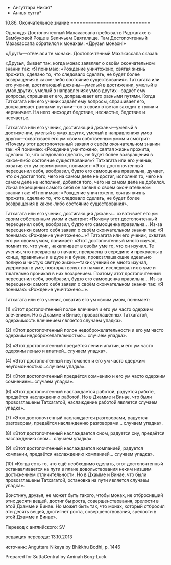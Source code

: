 * Ангуттара Никая*
* Аннья сутта*

10\.86\. Окончательное знание
\=\=\=\=\=\=\=\=\=\=\=\=\=\=\=\=\=\=\=\=\=\=\=\=\=\=\=

Однажды Достопочтенный Махакассапа пребывал в Раджагахе в Бамбуковой Роще в Беличьем Святилище\. Там Достопочтенный Махакассапа обратился к монахам: «Друзья монахи\!»

«Друг\!»—отвечали те монахи\. Достопочтенный Махакассапа сказал:

«Друзья, бывает так, когда монах заявляет о своём окончательном знании так: «Я понимаю: «Рождение уничтожено, святая жизнь прожита, сделано то, что следовало сделать, не будет более возвращения в какое\-либо состояние существования»\. Татхагата или его ученик, достигающий джханы—умелый в достижении, умелый в умах других, умелый в направлениях умов других—задаёт ему вопросы, спрашивает его, допрашивает его разными путями\. Когда Татхагата или его ученик задаёт ему вопросы, спрашивает его, допрашивает разными путями—он в своих ответах заходит в тупик и нервничает\. На него нисходит бедствие, несчастье, бедствие и несчастье\.

Татхагата или его ученик, достигающий джханы—умелый в достижении, умелый в умах других, умелый в направлениях умов других—охватывает его ум своим собственным умом и смотрит: «Почему этот достопочтенный заявил о своём окончательном знании так: «Я понимаю: «Рождение уничтожено, святая жизнь прожита, сделано то, что следовало сделать, не будет более возвращения в какое\-либо состояние существования»? Татхагата или его ученик, охватив его ум своим умом, понимает: «Этот достопочтенный переоценил себя, вообразил, будто его самооценка правильна, думает, что он достиг того, чего на самом деле не достиг, исполнил то, чего на самом деле не исполнил, добился того, чего на самом деле не добился\. Из\-за переоценки самого себя он заявил о своём окончательном знании так: «Я понимаю: «Рождение уничтожено, святая жизнь прожита, сделано то, что следовало сделать, не будет более возвращения в какое\-либо состояние существования»\.

Татхагата или его ученик, достигающий джханы… охватывает его ум своим собственным умом и смотрит: «Почему этот достопочтенный переоценил себя, вообразил, будто его самооценка правильна… Из\-за переоценки самого себя заявил о своём окончательном знании так: «Я понимаю: «Рождение уничтожено…»? Татхагата или его ученик, охватив его ум своим умом, понимает: «Этот достопочтенный много изучал, помнит то, что учил, накапливает в своём уме то, что он изучил\. Те учения, что прекрасны в начале, прекрасны в середине и прекрасны в конце, правильны и в духе и в букве, провозглашающие идеально полную и чистую святую жизнь—таких учений он много изучал, удерживал в уме, повторял вслух по памяти, исследовал их в уме и тщательно проникал в них воззрением\. Поэтому этот достопочтенный переоценил себя, вообразил, будто его самооценка правильна… Из\-за переоценки самого себя заявил о своём окончательном знании так: «Я понимаю: «Рождение уничтожено…»\.

Татхагата или его ученик, охватив его ум своим умом, понимает:

\(1\) «Этот достопочтенный полон влечения и его ум часто одержим влечением\. Но в Дхамме и Винае, провозглашённых Татхагатой, одержимость влечением является случаем упадка»\.

\(2\) «Этот достопочтенный полон недоброжелательности и его ум часто одержим недоброжелательностью… случаем упадка»\.

\(3\) «Этот достопочтенный предаётся лени и апатии, и его ум часто одержим ленью и апатией…случаем упадка»\.

\(4\) «Этот достопочтенный неугомонен и его ум часто одержим неугомонностью…случаем упадка»\.

\(5\) «Этот достопочтенный предаётся сомнению и его ум часто одержим сомнением…случаем упадка»\.

\(6\) «Этот достопочтенный наслаждается работой, радуется работе, предаётся наслаждению работой\. Но в Дхамме и Винае, что были провозглашены Татхагатой, наслаждение работой является случаем упадка»\.

\(7\) «Этот достопочтенный наслаждается разговорами, радуется разговорам, предаётся наслаждению разговорами… случаем упадка»\.

\(8\) «Этот достопочтенный наслаждается сном, радуется сну, предаётся наслаждению сном… случаем упадка»\.

\(9\) «Этот достопочтенный наслаждается компанией, радуется компании, предаётся наслаждению компанией… случаем упадка»\.

\(10\) «Когда есть то, что ещё необходимо сделать, этот достопочтенный останавливается на пути в плане довольствования неким низшим достижением отличительности\. Но в Дхамме и Винае, что были провозглашены Татхагатой, остановка на пути является случаем упадка»\.

Воистину, друзья, не может быть такого, чтобы монах, не отбросивший этих десяти вещей, достиг бы роста, совершенствования, зрелости в этой Дхамме и Винае\. Но может быть так, что монах, который отбросил эти десять вещей, достигнет роста, совершенствования, зрелости в этой Дхамме и Винае»\.

Перевод с английского: SV

редакция перевода: 13\.10\.2013

источник: Anguttara Nikaya by Bhikkhu Bodhi, p\. 1446

Prepared for SuttaCentral by Aminah Borg\-Luck\.